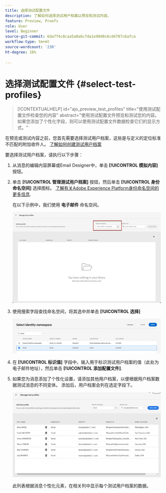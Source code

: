 ```yaml
---
title: 选择测试配置文件
description: 了解如何选择测试用户档案以预览和测试内容。
feature: Preview, Proofs
role: User
level: Beginner
source-git-commit: 6da7f4c8caa5a0a6cfda1e90d0c6cd4787c6afca
workflow-type: tm+mt
source-wordcount: '230'
ht-degree: 16%

---
```


# 选择测试配置文件 {#select-test-profiles}

>[!CONTEXTUALHELP]
>id="ajo_preview_test_profiles"
>title="使用测试配置文件检查您的内容"
>abstract="使用测试配置文件预览和测试您的内容。如果您添加了个性化字段，则可以使用测试配置文件数据检查它们的显示方式。"

在预览或测试内容之前，您首先需要选择测试用户档案，这些是与定义的定位标准不匹配的附加收件人。 [了解如何创建测试用户档案](../audience/creating-test-profiles.md)

要选择测试用户档案，请执行以下步骤：

1. 从消息的编辑内容屏幕或Email Designer中，单击 **[!UICONTROL 模拟内容]** 按钮。

1. 单击 **[!UICONTROL 管理测试用户档案]** 按钮，然后单击 **[!UICONTROL 身份命名空间]** 选择图标。 [了解有关Adobe Experience Platform身份命名空间的更多信息](../audience/get-started-identity.md).

   在以下示例中，我们使用 **电子邮件** 命名空间。

   ![](../email/assets/previewselect-namespace.png)

1. 使用搜索字段查找命名空间，将其选中并单击 **[!UICONTROL 选择]**

   ![](../email/assets/preview-email-namespace.png)

1. 在 **[!UICONTROL 标识值]** 字段中，输入用于标识测试用户档案的值（此处为电子邮件地址），然后单击 **[!UICONTROL 添加配置文件]**.

   <!--![](assets/preview-identity-value.png)-->

1. 如果您为消息添加了个性化设置，请添加其他用户档案，以便根据用户档案数据测试消息的不同变体。 添加后，用户档案会列在选定字段下。

   ![](../email/assets/preview-profile-list.png)

   此列表根据消息个性化元素，在相关列中显示每个测试用户档案的数据。
